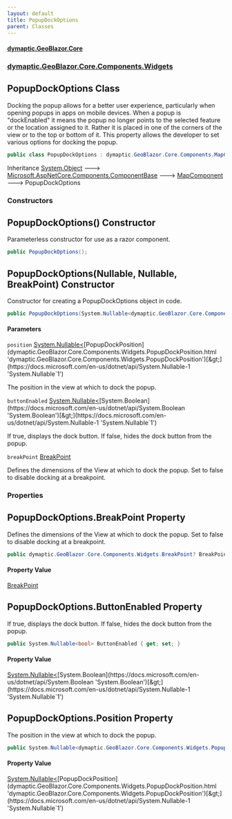 ```yaml
---
layout: default
title: PopupDockOptions
parent: Classes
---
```

#### [dymaptic.GeoBlazor.Core](index.html 'index')
### [dymaptic.GeoBlazor.Core.Components.Widgets](index.html#dymaptic.GeoBlazor.Core.Components.Widgets 'dymaptic.GeoBlazor.Core.Components.Widgets')

## PopupDockOptions Class

Docking the popup allows for a better user experience, particularly when opening popups in apps on mobile devices. When a popup is "dockEnabled" it means the popup no longer points to the selected feature or the location assigned to it. Rather it is placed in one of the corners of the view or to the top or bottom of it. This property allows the developer to set various options for docking the popup.

```csharp
public class PopupDockOptions : dymaptic.GeoBlazor.Core.Components.MapComponent
```

Inheritance [System.Object](https://docs.microsoft.com/en-us/dotnet/api/System.Object 'System.Object') &#129106; [Microsoft.AspNetCore.Components.ComponentBase](https://docs.microsoft.com/en-us/dotnet/api/Microsoft.AspNetCore.Components.ComponentBase 'Microsoft.AspNetCore.Components.ComponentBase') &#129106; [MapComponent](dymaptic.GeoBlazor.Core.Components.MapComponent.html 'dymaptic.GeoBlazor.Core.Components.MapComponent') &#129106; PopupDockOptions
### Constructors

<a name='dymaptic.GeoBlazor.Core.Components.Widgets.PopupDockOptions.PopupDockOptions()'></a>

## PopupDockOptions() Constructor

Parameterless constructor for use as a razor component.

```csharp
public PopupDockOptions();
```

<a name='dymaptic.GeoBlazor.Core.Components.Widgets.PopupDockOptions.PopupDockOptions(System.Nullable_dymaptic.GeoBlazor.Core.Components.Widgets.PopupDockPosition_,System.Nullable_bool_,dymaptic.GeoBlazor.Core.Components.Widgets.BreakPoint)'></a>

## PopupDockOptions(Nullable<PopupDockPosition>, Nullable<bool>, BreakPoint) Constructor

Constructor for creating a PopupDockOptions object in code.

```csharp
public PopupDockOptions(System.Nullable<dymaptic.GeoBlazor.Core.Components.Widgets.PopupDockPosition> position=null, System.Nullable<bool> buttonEnabled=null, dymaptic.GeoBlazor.Core.Components.Widgets.BreakPoint? breakPoint=null);
```
#### Parameters

<a name='dymaptic.GeoBlazor.Core.Components.Widgets.PopupDockOptions.PopupDockOptions(System.Nullable_dymaptic.GeoBlazor.Core.Components.Widgets.PopupDockPosition_,System.Nullable_bool_,dymaptic.GeoBlazor.Core.Components.Widgets.BreakPoint).position'></a>

`position` [System.Nullable&lt;](https://docs.microsoft.com/en-us/dotnet/api/System.Nullable-1 'System.Nullable`1')[PopupDockPosition](dymaptic.GeoBlazor.Core.Components.Widgets.PopupDockPosition.html 'dymaptic.GeoBlazor.Core.Components.Widgets.PopupDockPosition')[&gt;](https://docs.microsoft.com/en-us/dotnet/api/System.Nullable-1 'System.Nullable`1')

The position in the view at which to dock the popup.

<a name='dymaptic.GeoBlazor.Core.Components.Widgets.PopupDockOptions.PopupDockOptions(System.Nullable_dymaptic.GeoBlazor.Core.Components.Widgets.PopupDockPosition_,System.Nullable_bool_,dymaptic.GeoBlazor.Core.Components.Widgets.BreakPoint).buttonEnabled'></a>

`buttonEnabled` [System.Nullable&lt;](https://docs.microsoft.com/en-us/dotnet/api/System.Nullable-1 'System.Nullable`1')[System.Boolean](https://docs.microsoft.com/en-us/dotnet/api/System.Boolean 'System.Boolean')[&gt;](https://docs.microsoft.com/en-us/dotnet/api/System.Nullable-1 'System.Nullable`1')

If true, displays the dock button. If false, hides the dock button from the popup.

<a name='dymaptic.GeoBlazor.Core.Components.Widgets.PopupDockOptions.PopupDockOptions(System.Nullable_dymaptic.GeoBlazor.Core.Components.Widgets.PopupDockPosition_,System.Nullable_bool_,dymaptic.GeoBlazor.Core.Components.Widgets.BreakPoint).breakPoint'></a>

`breakPoint` [BreakPoint](dymaptic.GeoBlazor.Core.Components.Widgets.BreakPoint.html 'dymaptic.GeoBlazor.Core.Components.Widgets.BreakPoint')

Defines the dimensions of the View at which to dock the popup. Set to false to disable docking at a breakpoint.
### Properties

<a name='dymaptic.GeoBlazor.Core.Components.Widgets.PopupDockOptions.BreakPoint'></a>

## PopupDockOptions.BreakPoint Property

Defines the dimensions of the View at which to dock the popup. Set to false to disable docking at a breakpoint.

```csharp
public dymaptic.GeoBlazor.Core.Components.Widgets.BreakPoint? BreakPoint { get; set; }
```

#### Property Value
[BreakPoint](dymaptic.GeoBlazor.Core.Components.Widgets.BreakPoint.html 'dymaptic.GeoBlazor.Core.Components.Widgets.BreakPoint')

<a name='dymaptic.GeoBlazor.Core.Components.Widgets.PopupDockOptions.ButtonEnabled'></a>

## PopupDockOptions.ButtonEnabled Property

If true, displays the dock button. If false, hides the dock button from the popup.

```csharp
public System.Nullable<bool> ButtonEnabled { get; set; }
```

#### Property Value
[System.Nullable&lt;](https://docs.microsoft.com/en-us/dotnet/api/System.Nullable-1 'System.Nullable`1')[System.Boolean](https://docs.microsoft.com/en-us/dotnet/api/System.Boolean 'System.Boolean')[&gt;](https://docs.microsoft.com/en-us/dotnet/api/System.Nullable-1 'System.Nullable`1')

<a name='dymaptic.GeoBlazor.Core.Components.Widgets.PopupDockOptions.Position'></a>

## PopupDockOptions.Position Property

The position in the view at which to dock the popup.

```csharp
public System.Nullable<dymaptic.GeoBlazor.Core.Components.Widgets.PopupDockPosition> Position { get; set; }
```

#### Property Value
[System.Nullable&lt;](https://docs.microsoft.com/en-us/dotnet/api/System.Nullable-1 'System.Nullable`1')[PopupDockPosition](dymaptic.GeoBlazor.Core.Components.Widgets.PopupDockPosition.html 'dymaptic.GeoBlazor.Core.Components.Widgets.PopupDockPosition')[&gt;](https://docs.microsoft.com/en-us/dotnet/api/System.Nullable-1 'System.Nullable`1')
